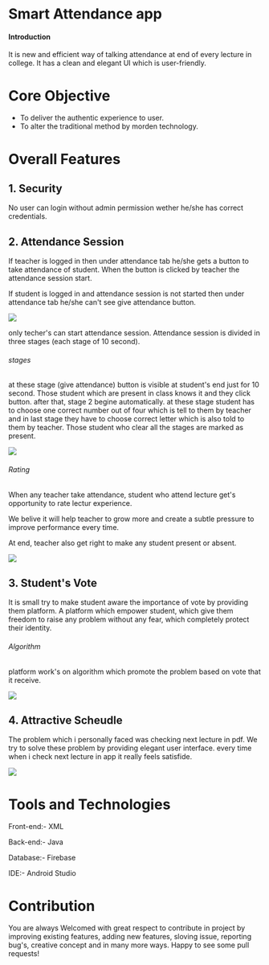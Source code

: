 # Smart Attendance app
#### Introduction
It is new and efficient way of talking attendance at end of every lecture in college.
It has a clean and elegant UI which is user-friendly.
# Core Objective
- To deliver the authentic experience to user.
- To alter the traditional method by morden technology.

# Overall Features
## 1. Security
No user can login without admin permission wether he/she has correct credentials.



## 2. Attendance Session 
If teacher is logged in then under attendance tab he/she gets a button to take attendance of student. When the button is clicked by teacher the attendance session start.

If student is logged in and attendance session is not started then under attendance tab he/she can't see give attendance button.

![](images/screen_shot_1.png)

only techer's can start attendance session.  Attendance session is divided in three stages (each stage of 10 second).
###### stages
at these stage (give attendance) button is visible at student's end just for 10 second. Those student which are present in class knows it and they click button.
after that, stage 2 begine automatically. at these stage student has to choose one correct number out of four which is tell to them by teacher and in last stage they have to choose correct letter which is also told to them by teacher. Those student who clear all the stages are marked as present.

![](images/screen_shot_3.png)

###### Rating
When any teacher take attendance, student who attend lecture get's opportunity to  rate lectur experience. 

We belive it will help teacher to grow more and create a subtle pressure to improve performance every time.
  
At end, teacher also get right to make any student present or absent. 


![](images/screen_shot_4.png)


## 3. Student's Vote
It is small try to make student aware the importance of vote by  providing them platform. 
A platform which empower student, which give them freedom to raise any problem without any fear, which completely protect their identity.
###### Algorithm
platform work's on algorithm which promote the problem based on vote that it receive. 

![](images/screen_shot_5.png)

## 4. Attractive Scheudle
The problem which i personally faced was checking next lecture in pdf. We try to solve these problem by providing elegant user interface.
every time when i check next lecture in app it really feels satisfide.

![](images/screen_shot_6.png)

# Tools and Technologies
Front-end:- XML


Back-end:- Java


Database:- Firebase


IDE:- Android Studio

# Contribution
You are always Welcomed with great respect to contribute in project by improving existing features, adding new features, sloving issue, reporting bug's, creative concept and in many more ways. Happy to see some pull requests!

